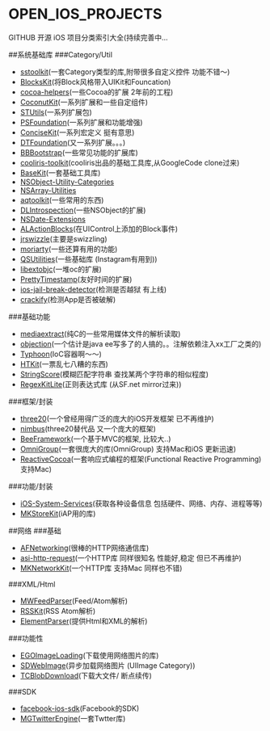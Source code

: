 OPEN_IOS_PROJECTS
=================

GITHUB 开源 iOS 项目分类索引大全(持续完善中...


##系统基础库
###Category/Util

* [sstoolkit](https://github.com/soffes/sstoolkit)(一套Category类型的库,附带很多自定义控件 功能不错～)
* [BlocksKit](https://github.com/pandamonia/BlocksKit)(将Block风格带入UIKit和Founcation)
* [cocoa-helpers](https://github.com/enormego/cocoa-helpers)(一些Cocoa的扩展 2年前的工程)
* [CoconutKit](https://github.com/defagos/CoconutKit)(一系列扩展和一些自定组件)
* [STUtils](https://github.com/ldandersen/STUtils)(一系列扩展包)
* [PSFoundation](https://github.com/steipete/PSFoundation)(一系列扩展和功能增强)
* [ConciseKit](https://github.com/petejkim/ConciseKit)(一系列宏定义 挺有意思)
* [DTFoundation](https://github.com/Cocoanetics/DTFoundation)(又一系列扩展。。。)
* [BBBootstrap](https://github.com/brunodecarvalho/BBBootstrap)(一些常见功能的扩展库)
* [cooliris-toolkit](https://github.com/mave99a/cooliris-toolkit)(cooliris出品的基础工具库,从GoogleCode clone过来)
* [BaseKit](https://github.com/brunow/BaseKit)(一套基础工具库)
* [NSObject-Utility-Categories](https://github.com/erica/NSObject-Utility-Categories)
* [NSArray-Utilities](https://github.com/erica/NSArray-Utilities)
* [aqtoolkit](https://github.com/AlanQuatermain/aqtoolkit)(一些常用的东西)
* [DLIntrospection](https://github.com/garnett/DLIntrospection)(一些NSObject的扩展)
* [NSDate-Extensions](https://github.com/erica/NSDate-Extensions)
* [ALActionBlocks](https://github.com/lavoy/ALActionBlocks)(在UIControl上添加的Block事件)
* [jrswizzle](https://github.com/rentzsch/jrswizzle)(主要是swizzling)
* [moriarty](https://github.com/tylerneylon/moriarty)(一些还算有用的功能)
* [QSUtilities](https://github.com/mikeho/QSUtilities)(一些基础库 (Instagram有用到))
* [libextobjc](https://github.com/jspahrsummers/libextobjc)(一堆oc的扩展)
* [PrettyTimestamp](https://github.com/jonhocking/PrettyTimestamp)(友好时间的扩展)
* [ios-jail-break-detector](https://github.com/diwu/ios-jail-break-detector)(检测是否越狱 有上线)
* [crackify](https://github.com/itruf/crackify)(检测App是否被破解)

###基础功能

* [mediaextract](https://github.com/panzi/mediaextract)(纯C的一些常用媒体文件的解析读取)
* [objection](https://github.com/atomicobject/objection)(一个估计是java ee写多了的人搞的。。注解依赖注入xx工厂之类的)
* [Typhoon](https://github.com/jasperblues/Typhoon)(IoC容器啊～～)
* [HTKit](https://github.com/hoteltonight/HTKit)(一票乱七八糟的东西)
* [StringScore](https://github.com/thetron/StringScore)(模糊匹配字符串 查找某两个字符串的相似程度)
* [RegexKitLite](https://github.com/samdeane/RegexKitLite)(正则表达式库 (从SF.net mirror过来))

###框架/封装

* [three20](https://github.com/facebook/three20)(一个曾经用得广泛的庞大的iOS开发框架 已不再维护)
* [nimbus](https://github.com/jverkoey/nimbus)(three20替代品 又一个庞大的框架)
* [BeeFramework](https://github.com/gavinkwoe/BeeFramework)(一个基于MVC的框架, 比较大..)
* [OmniGroup](https://github.com/omnigroup/OmniGroup)(一套很庞大的库(OmniGroup) 支持Mac和iOS 更新迅速)
* [ReactiveCocoa](https://github.com/ReactiveCocoa/ReactiveCocoa)(一套响应式编程的框架(Functional Reactive Programming) 支持Mac)

###功能/封装

* [iOS-System-Services](https://github.com/Shmoopi/iOS-System-Services)(获取各种设备信息 包括硬件、网络、内存、进程等等)
* [MKStoreKit](https://github.com/MugunthKumar/MKStoreKit)(iAP用的库)

##网络
###基础

* [AFNetworking](https://github.com/AFNetworking/AFNetworking)(很棒的HTTP网络通信库)
* [asi-http-request](https://github.com/pokeb/asi-http-request)(一个HTTP库 同样很知名 性能好,稳定 但已不再维护)
* [ MKNetworkKit](https://github.com/MugunthKumar/MKNetworkKit)(一个HTTP库 支持Mac 同样也不错)

###XML/Html

* [MWFeedParser](https://github.com/mwaterfall/MWFeedParser)(Feed/Atom解析)
* [RSSKit](https://github.com/H2CO3/RSSKit)(RSS Atom解析)
* [ElementParser](https://github.com/Objective3/ElementParser)(提供Html和XML的解析)

###功能性

* [EGOImageLoading](https://github.com/enormego/EGOImageLoading)(下载使用网络图片的库)
* [SDWebImage](https://github.com/rs/SDWebImage)(异步加载网络图片 (UIImage Category))
* [TCBlobDownload](https://github.com/thibaultCha/TCBlobDownload)(下载大文件/ 断点续传)

###SDK

* [ facebook-ios-sdk](https://github.com/facebook/facebook-ios-sdk)(Facebook的SDK)
* [ MGTwitterEngine](https://github.com/mattgemmell/MGTwitterEngine)(一套Twtter库)

